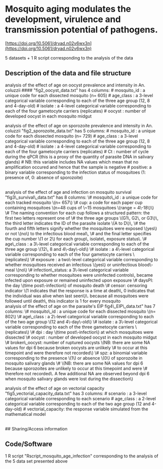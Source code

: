 # Mosquito aging modulates the development, virulence and transmission potential of pathogens.

[https://doi.org/10.5061/dryad.n02v6wx3n](https://doi.org/10.5061/dryad.n02v6wx3n)

5 datasets + 1 R script corresponding to the analysis of the data

## Description of the data and file structure

analysis of the effect of age on oocyst prevalence and intensity in An. coluzzii ####
"fig2\_oocyst\_data.txt" has 4 columns:
\# 	mosquito\_id : a unique code for each dissected mosquito \(n= 605\)
\# 	age\_class : a 3\-level categorical variable corresponding to each of the three age group \(12\, 8 and 4\-day\-old\)
\# 	isolate : a 4\-level categorical variable corresponding to each of the four gametocyte carriers \(replicates\)
\# oocyst : number of developed oocyst in each mosquito midgut

analysis of the effect of age on sporozoite prevalence and intensity in An. coluzzii
"fig2\_sporozoite\_data.txt" has 5 columns:
\# 	mosquito\_id : a unique code for each dissected mosquito \(n= 729\)
\# 	age\_class : a 3\-level categorical variable corresponding to each of the three age group \(12\, 8 and 4\-day\-old\)
\# 	isolate : a 4\-level categorical variable corresponding to each of the four gametocyte carriers \(replicates\)
\# Ct : number of cycle during the qPCR \(this is a proxy of the quantity of parasite DNA in salivary glands\)
\# NB: this variable includes NA values which mean that no amplification occured and hence that the sample is negative
\# positive: a binary variable corresponding to the infection status of mosquitoes \(1: presence of\, 0: absence of sporozoite\)

<br>
analysis of the effect of age and infection on mosquito survival
"fig3\_survival\_data.txt" has 8 columns:
\# 	mosquito\_id : a unique code for each tracked mosquito \(n= 657\)
\# cup: a code for each paper cup containing mosquitoes \(n=48 cups of \~15 mosquitoes \(range = 4\-18\)\)
\# The naming convention for each cup follows a structured pattern: the first two letters represent one of 
\# the three age groups \(G1\, G2\, or G3\)\, the third letter indicates the ID of the parasite isolate \(A to D\)\, 
\# the fourth and fifth letters signify whether the mosquitoes were exposed \(yes\) or not \(no\) to the infectious blood meal\,
\# and the final letter specifies the cup number \(1 or 2\) for each group\, isolate\, exposure status\.
\# 	age\_class : a 3\-level categorical variable corresponding to each of the three age group \(12\, 8 and 4\-day\-old\)
\# 	isolate : a 4\-level categorical variable corresponding to each of the four gametocyte carriers \(replicates\) 
\# exposure : a two\-level categorical variable corresponding to whether mosquitoes received an infectious \(yes\) or uninfectious blood\-meal \(no\)
\# infection\_status: a 3\-level categorical variable corresponding to whether mosquitoes were uninfected controls\, became infected upon exposure or remained uninfected upon exposure
\# daysPI: the day \(time post\-infection\) of mosquito death
\# censor: censoring indicator \(1 indicates that the response is a time at death\, 0 indicates that the individual was alive when last seen\)\. because all mosquitoes were followed until death\, this indicator is 1 for every mosquito

<br>
analysis of the effect of age on the parasite's EIP
fig4\_EIP\_data.txt" has 7 columns:
\# 	mosquito\_id : a unique code for each dissected mosquito \(n= 802\)
\# 	age\_class : a 2\-level categorical variable corresponding to each of the two age group \(12 and 4\-day\-old\)
\# 	isolate : a 3\-level categorical variable corresponding to each of the three gametocyte carriers \(replicates\)
\# dpi : day \(time post\-infection\) at which mosquitoes were dissected
\# oocyst : number of developed oocyst in each mosquito midgut
\# broken\_oocyst: number of ruptured oocysts \(NB: there are some NA values for dpi 6 because broken oocysts are unlikely 
\# to occur at this timepoint and were therefore not recorded\)
\# spz: a binomial variable corresponding to the presence \(1\) or absence \(0\) of sporozoite in mosquito salivary glands
\# \(NB: there are some NA values for dpi 6 because sporozoites are unlikely to occur at this timepoint and were 
\# therefore not recorded\. A few additional NA are observed beyond dpi 6 when mosquito salivary glands were lost during the dissection\)

analysis of the effect of age on vectorial capacity
"fig5\_vectorial\_capacity\_data.txt" has 3 columns:
\# 	scenario : a 3\-level categorical variable corresponding to each scenario
\# 	age\_class : a 2\-level categorical variable corresponding to each of the two age group \(12 and 4\-day\-old\)
\# vectorial\_capacity: the response variable simulated from the mathematical model

<br>
## Sharing/Access information

## Code/Software

1 R script "Rscript\_mosquito\_age\_infection" corresponding to the analysis of the 5 data set presented above